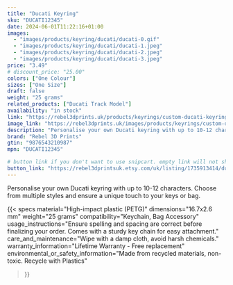 ```yaml
---
title: "Ducati Keyring"
sku: "DUCATI12345"
date: 2024-06-01T11:22:16+01:00
images:
  - "images/products/keyring/ducati/ducati-0.gif"
  - "images/products/keyring/ducati/ducati-1.jpeg"
  - "images/products/keyring/ducati/ducati-2.jpeg"
  - "images/products/keyring/ducati/ducati-3.jpeg"
price: "3.49"
# discount_price: "25.00"
colors: ["One Colour"]
sizes: ["One Size"]
draft: false
weight: "25 grams"
related_products: ["Ducati Track Model"]
availability: "in stock"
link: "https://rebel3dprints.uk/products/keyrings/custom-ducati-keyring"
image_link: "https://rebel3dprints.uk/images/products/keyrings/custom-ducati-keyring.jpeg"
description: "Personalise your own Ducati keyring with up to 10-12 characters. Choose from multiple styles and ensure a unique touch to your keys or bag."
brand: "Rebel 3D Prints"
gtin: "9876543210987"
mpn: "DUCATI12345"

# button link if you don't want to use snipcart. empty link will not show button
button_link: "https://rebel3dprintsuk.etsy.com/uk/listing/1735913414/ducati-keyring-stylish-motorcycle"
---
```


Personalise your own Ducati keyring with up to 10-12 characters. Choose from multiple styles and ensure a unique touch to your keys or bag.

{{< specs
    material="High-impact plastic (PETG)"
    dimensions="16.7x2.6 mm"
    weight="25 grams"
    compatibility="Keychain, Bag Accessory"
    usage_instructions="Ensure spelling and spacing are correct before finalizing your order. Comes with a sturdy key chain for easy attachment."
    care_and_maintenance="Wipe with a damp cloth, avoid harsh chemicals."
    warranty_information="Lifetime Warranty - Free replacement"
    environmental_or_safety_information="Made from recycled materials, non-toxic. Recycle with Plastics"
>}}
